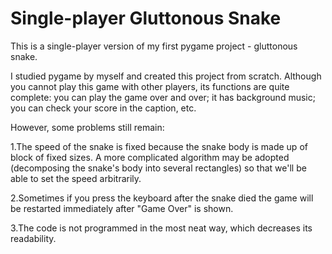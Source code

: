 # Single-player Gluttonous Snake
This is a single-player version of my first pygame project - gluttonous snake.

I studied pygame by myself and created this project from scratch. Although you cannot play this game with other players, its functions are quite complete: you can play the game over and over; it has background music; you can check your score in the caption, etc.

However, some problems still remain:

1.The speed of the snake is fixed because the snake body is made up of block of fixed sizes. A more complicated algorithm may be adopted (decomposing the snake's body into several rectangles) so that we'll be able to set the speed arbitrarily.

2.Sometimes if you press the keyboard after the snake died the game will be restarted immediately after "Game Over" is shown. 

3.The code is not programmed in the most neat way, which decreases its readability.
